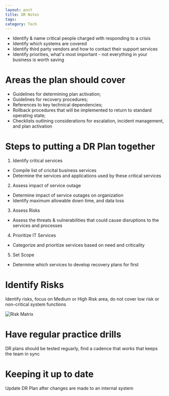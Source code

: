 ```yaml
---
layout: post
title: DR Notes
tags: 
category: Tech
---
```


* Identify & name critical people charged with responding to a crisis
* Identify which systems are covered
* Identify third party vendors and how to contact their support services
* Identify priorities, what's most important - not everything in your business is worth saving  

# Areas the plan should cover

* Guidelines for determining plan activation;  
* Guidelines for recovery procedures;  
* References to key technical dependencies;  
* Rollback procedures that will be implemented to return to standard operating state;  
* Checklists outlining considerations for escalation, incident management, and plan activation

# Steps to putting a DR Plan together

1. Identify critical services 

* Compile list of cricital business services  
* Determine the services and applications used by these critical services  

2. Assess impact of service outage

* Determine impact of service outages on organization  
* Identify maximum allowable down time, and data loss  

3. Assess Risks

* Assess the threats & vulnerabilities that could cause disruptions to the services and processes  

4. Prioritize IT Services  

* Categorize and prioritize services based on need and criticality  

5. Set Scope  

* Determine which services to develop recovery plans for first  

# Identify Risks

Identify risks, focus on Medium or High Risk area, do not cover low risk or non-critical system functions

<img class="img-responsive" alt="Risk Matrix" src="{{ site.url }}/assets/images/Risk-Matrix.jpg">

# Have regular practice drills

DR plans should be tested reguarly, find a cadence that works that keeps the team in sync

# Keeping it up to date

Update DR Plan after changes are made to an internal system


